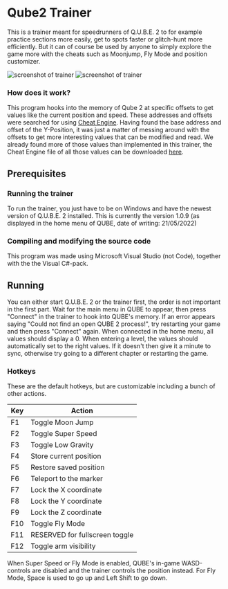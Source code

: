 # Qube2 Trainer

This is a trainer meant for speedrunners of Q.U.B.E. 2 to for example practice sections more easily, get to spots faster or glitch-hunt more efficiently.
But it can of course be used by anyone to simply explore the game more with the cheats such as Moonjump, Fly Mode and position customizer. 

![screenshot of trainer](https://github.com/daniel-noordzij/Qube2-Trainer/blob/2.0/Screenshot1.jpg)
![screenshot of trainer](https://github.com/daniel-noordzij/Qube2-Trainer/blob/2.0/Screenshot2.jpg)

### How does it work?

This program hooks into the memory of Qube 2 at specific offsets to get values like the current position and speed. These addresses and offsets were searched for using [Cheat Engine](cheatengine.org). Having found the base address and offset of the Y-Position, it was just a matter of messing around with the offsets to get more interesting values that can be modified and read. We already found more of those values than implemented in this trainer, the Cheat Engine file of all those values can be downloaded [here](https://cdn.discordapp.com/attachments/425395827893075973/685243872506675264/QUBE-All-Values-109.CT).


## Prerequisites

### Running the trainer

To run the trainer, you just have to be on Windows and have the newest version of Q.U.B.E. 2 installed. This is currently the version 1.0.9 (as displayed in the home menu of QUBE, date of writing: 21/05/2022)

### Compiling and modifying the source code

This program was made using Microsoft Visual Studio (not Code), together with the the Visual C#-pack.


## Running

You can either start Q.U.B.E. 2 or the trainer first, the order is not important in the first part. Wait for the main menu in QUBE to appear, then press "Connect" in the trainer to hook into QUBE's memory. If an error appears saying "Could not find an open QUBE 2 process!", try restarting your game and then press "Connect" again.
When connected in the home menu, all values should display a 0. When entering a level, the values should automatically set to the right values. If it doesn't then give it a minute to sync, otherwise try going to a different chapter or restarting the game.

### Hotkeys

These are the default hotkeys, but are customizable including a bunch of other actions.

Key | Action
--- | ------
F1  | Toggle Moon Jump
F2  | Toggle Super Speed
F3  | Toggle Low Gravity
F4  | Store current position
F5  | Restore saved position
F6  | Teleport to the marker
F7  | Lock the X coordinate
F8  | Lock the Y coordinate
F9  | Lock the Z coordinate
F10 | Toggle Fly Mode
F11 | RESERVED for fullscreen toggle
F12 | Toggle arm visibility

When Super Speed or Fly Mode is enabled, QUBE's in-game WASD-controls are disabled and the trainer controls the position instead. For Fly Mode, Space is used to go up and Left Shift to go down.
